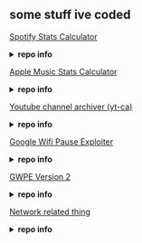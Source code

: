 ## some stuff ive coded

[Spotify Stats Calculator](https://github.com/countervolts/Spotify-Stats-Calculator)

<details>
  <summary><b>repo info</b></summary>

  - Version: v2.0.0  
  - Commits: 141  
  - Last Update: Apr 8 2024  
</details>

[Apple Music Stats Calculator](https://github.com/countervolts/Apple-Music-Stats-Calculator)

<details>
  <summary><b>repo info</b></summary>

  - Version: v2.0.1  
  - Commits: 79  
  - Last Update: Jan 26 2025  
</details>

[Youtube channel archiver (yt-ca)](https://github.com/countervolts/yt-archiver)

<details>
  <summary><b>repo info</b></summary>

  - Version: v1.5.5  
  - Commits: 40  
  - Last Update: Oct 19 2024  
</details>

[Google Wifi Pause Exploiter](https://github.com/countervolts/Google-Wifi-Router-Bypasser)

<details>
  <summary><b>repo info</b></summary>

  - Version: v2.1.2  
  - Commits: 45  
  - Last Update: Jul 15 2024  
</details>

[GWPE Version 2](https://github.com/countervolts/Bypass-V2/)

<details>
  <summary><b>repo info</b></summary>

  - Version: v1.3  
  - Commits: 24  
  - Last Update: Mar 30 2025  
</details>

[Network related thing](https://github.com/countervolts/network-related-thing) 

<details>
  <summary><b>repo info</b></summary>

  - Version: v1.0  
  - Commits: 12  
  - Last Update: Mar 30 2025  
</details>
